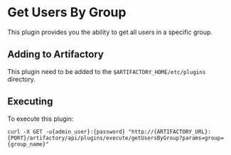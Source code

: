 Get Users By Group
==================

This plugin provides you the ability to get all users in a specific group.

Adding to Artifactory
---------------------

This plugin need to be added to the `$ARTIFACTORY_HOME/etc/plugins` directory.

Executing
---------

To execute this plugin:

`curl -X GET -u{admin_user}:{password} "http://{ARTIFACTORY_URL}:{PORT}/artifactory/api/plugins/execute/getUsersByGroup?params=group={group_name}"`
